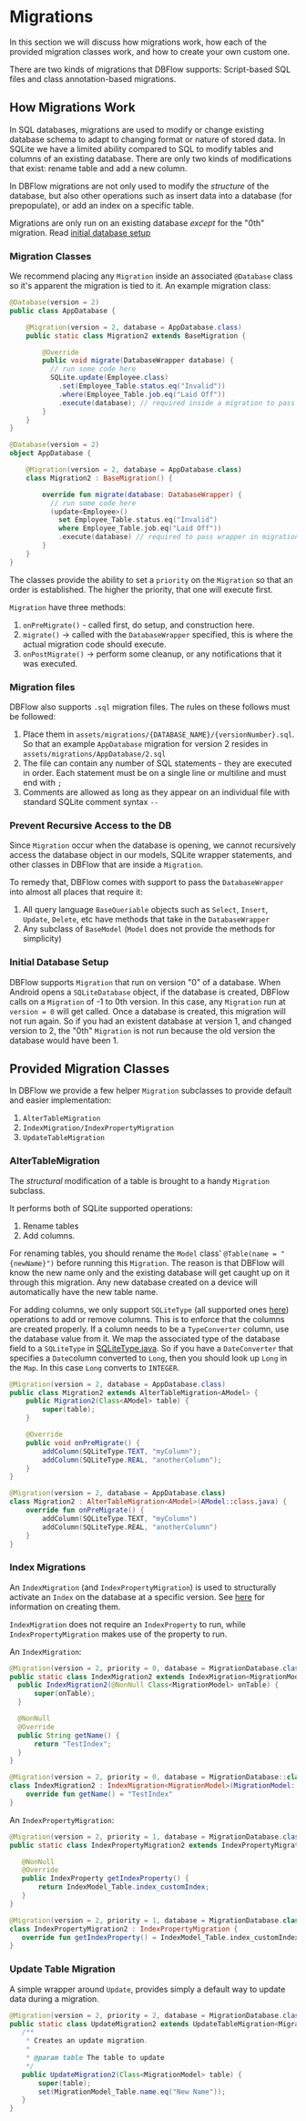 # Migrations

In this section we will discuss how migrations work, how each of the provided migration classes work, and how to create your own custom one.

There are two kinds of migrations that DBFlow supports: Script-based SQL files and class annotation-based migrations.

## How Migrations Work

In SQL databases, migrations are used to modify or change existing database schema to adapt to changing format or nature of stored data. In SQLite we have a limited ability compared to SQL to modify tables and columns of an existing database. There are only two kinds of modifications that exist: rename table and add a new column.

In DBFlow migrations are not only used to modify the *structure* of the database, but also other operations such as insert data into a database (for prepopulate), or add an index on a specific table.

Migrations are only run on an existing database *except* for the "0th" migration. Read [initial database setup](https://agrosner.gitbooks.io/dbflow/content/Migrations.html#initial-database-setup)

### Migration Classes

We recommend placing any `Migration` inside an associated `@Database` class so it's apparent the migration is tied to it. An example migration class:

```java
@Database(version = 2)
public class AppDatabase {

    @Migration(version = 2, database = AppDatabase.class)
    public static class Migration2 extends BaseMigration {

        @Override
        public void migrate(DatabaseWrapper database) {
          // run some code here
          SQLite.update(Employee.class)
            .set(Employee_Table.status.eq("Invalid"))
            .where(Employee_Table.job.eq("Laid Off"))
            .execute(database); // required inside a migration to pass the wrapper
        }
    }
}
```

```kotlin
@Database(version = 2)
object AppDatabase {

    @Migration(version = 2, database = AppDatabase.class)
    class Migration2 : BaseMigration() {

        override fun migrate(database: DatabaseWrapper) {
          // run some code here
          (update<Employee>()
            set Employee_Table.status.eq("Invalid")
            where Employee_Table.job.eq("Laid Off"))
            .execute(database) // required to pass wrapper in migration
        }
    }
}
```

The classes provide the ability to set a `priority` on the `Migration` so that an order is established. The higher the priority, that one will execute first.

`Migration` have three methods:

1. `onPreMigrate()` - called first, do setup, and construction here.
2. `migrate()` -> called with the `DatabaseWrapper` specified, this is where the actual migration code should execute.
3. `onPostMigrate()` -> perform some cleanup, or any notifications that it was executed.

### Migration files

DBFlow also supports `.sql` migration files. The rules on these follows must be followed:

1. Place them in `assets/migrations/{DATABASE_NAME}/{versionNumber}.sql`. So that an example `AppDatabase` migration for version 2 resides in `assets/migrations/AppDatabase/2.sql`
2. The file can contain any number of SQL statements - they are executed in order. Each statement must be on a single line or multiline and must end with `;`
3. Comments are allowed as long as they appear on an individual file with standard SQLite comment syntax `--`

### Prevent Recursive Access to the DB

Since `Migration` occur when the database is opening, we cannot recursively access the database object in our models, SQLite wrapper statements, and other classes in DBFlow that are inside a `Migration`.

To remedy that, DBFlow comes with support to pass the `DatabaseWrapper` into almost all places that require it:

1. All query language `BaseQueriable` objects such as `Select`, `Insert`, `Update`, `Delete`, etc have methods that take in the `DatabaseWrapper`
2. Any subclass of `BaseModel` (`Model` does not provide the methods for simplicity)

### Initial Database Setup

DBFlow supports `Migration` that run on version "0" of a database. When Android opens a `SQLiteDatabase` object, if the database is created, DBFlow calls on a `Migration` of -1 to 0th version. In this case, any `Migration` run at `version = 0` will get called. Once a database is created, this migration will not run again. So if you had an existent database at version 1, and changed version to 2, the "0th" `Migration` is not run because the old version the database would have been 1.

## Provided Migration Classes

In DBFlow we provide a few helper `Migration` subclasses to provide default and easier implementation:

1. `AlterTableMigration`
2. `IndexMigration/IndexPropertyMigration`
3. `UpdateTableMigration`

### AlterTableMigration

The *structural* modification of a table is brought to a handy `Migration` subclass.

It performs both of SQLite supported operations:

1. Rename tables
2. Add columns.

For renaming tables, you should rename the `Model` class' `@Table(name = "{newName}")` before running this `Migration`. The reason is that DBFlow will know the new name only and the existing database will get caught up on it through this migration. Any new database created on a device will automatically have the new table name.

For adding columns, we only support `SQLiteType` (all supported ones [here](https://www.sqlite.org/datatype3.html)) operations to add or remove columns. This is to enforce that the columns are created properly. If a column needs to be a `TypeConverter` column, use the database value from it. We map the associated type of the database field to a `SQLiteType` in [SQLiteType.java](https://agrosner.gitbooks.io/dbflow/content/dbflow/src/main/java/com/raizlabs/android/dbflow/sql/SQLiteType.java). So if you have a `DateConverter` that specifies a `Date`column converted to `Long`, then you should look up `Long` in the `Map`. In this case `Long` converts to `INTEGER`.

```java
@Migration(version = 2, database = AppDatabase.class)
public class Migration2 extends AlterTableMigration<AModel> {
    public Migration2(Class<AModel> table) {
        super(table);
    }

    @Override
    public void onPreMigrate() {
        addColumn(SQLiteType.TEXT, "myColumn");
        addColumn(SQLiteType.REAL, "anotherColumn");
    }
}
```

```kotlin
@Migration(version = 2, database = AppDatabase.class)
class Migration2 : AlterTableMigration<AModel>(AModel::class.java) {
    override fun onPreMigrate() {
        addColumn(SQLiteType.TEXT, "myColumn")
        addColumn(SQLiteType.REAL, "anotherColumn")
    }
}
```

### Index Migrations

An `IndexMigration` (and `IndexPropertyMigration`) is used to structurally activate an `Index` on the database at a specific version. See [here](https://agrosner.gitbooks.io/dbflow/content/Indexing.html) for information on creating them.

`IndexMigration` does not require an `IndexProperty` to run, while `IndexPropertyMigration` makes use of the property to run.

An `IndexMigration`:

```java
@Migration(version = 2, priority = 0, database = MigrationDatabase.class)
public static class IndexMigration2 extends IndexMigration<MigrationModel> {
  public IndexMigration2(@NonNull Class<MigrationModel> onTable) {
      super(onTable);
  }

  @NonNull
  @Override
  public String getName() {
      return "TestIndex";
  }
}
```

```kotlin
@Migration(version = 2, priority = 0, database = MigrationDatabase::class)
class IndexMigration2 : IndexMigration<MigrationModel>(MigrationModel::class.java) {
    override fun getName() = "TestIndex"
}
```

An `IndexPropertyMigration`:

```java
@Migration(version = 2, priority = 1, database = MigrationDatabase.class)
public static class IndexPropertyMigration2 extends IndexPropertyMigration {

   @NonNull
   @Override
   public IndexProperty getIndexProperty() {
       return IndexModel_Table.index_customIndex;
   }
}
```

```kotlin
@Migration(version = 2, priority = 1, database = MigrationDatabase.class)
class IndexPropertyMigration2 : IndexPropertyMigration {
   override fun getIndexProperty() = IndexModel_Table.index_customIndex
}
```

### Update Table Migration

A simple wrapper around `Update`, provides simply a default way to update data during a migration.

```java
@Migration(version = 2, priority = 2, database = MigrationDatabase.class)
public static class UpdateMigration2 extends UpdateTableMigration<MigrationModel> {
   /**
    * Creates an update migration.
    *
    * @param table The table to update
    */
   public UpdateMigration2(Class<MigrationModel> table) {
       super(table);
       set(MigrationModel_Table.name.eq("New Name"));
   }
}
```